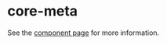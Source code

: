 core-meta
=========

See the [component page](https://polymer-project.org/docs/elements/core-elements.html#core-meta) for more information.
